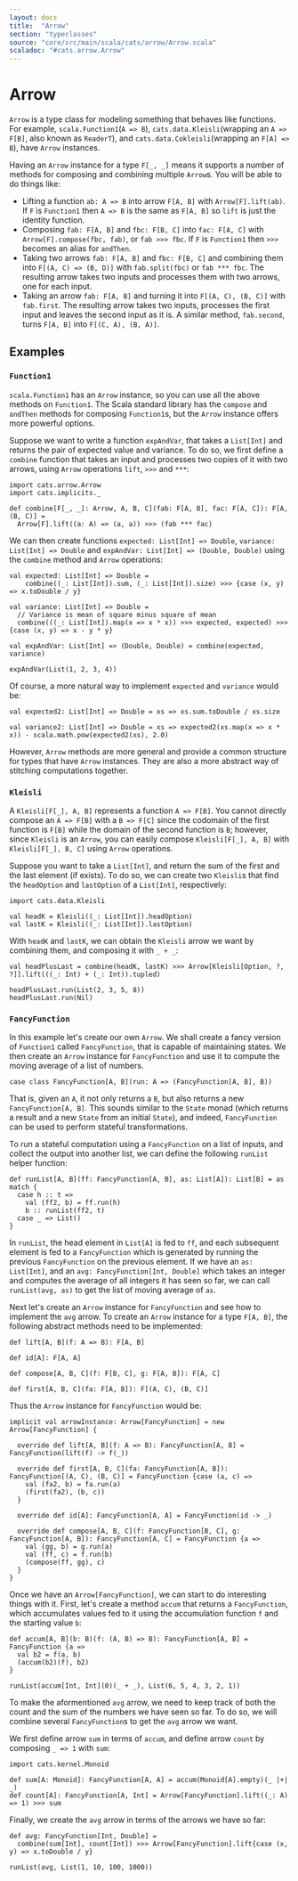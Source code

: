 ```yaml
---
layout: docs
title:  "Arrow"
section: "typeclasses"
source: "core/src/main/scala/cats/arrow/Arrow.scala"
scaladoc: "#cats.arrow.Arrow"
---
```

# Arrow

`Arrow` is a type class for modeling something that behaves like functions. For example, `scala.Function1`(`A => B`), `cats.data.Kleisli`(wrapping an `A => F[B]`, also known as `ReaderT`), and `cats.data.Cokleisli`(wrapping an `F[A] => B`), have `Arrow` instances.

Having an `Arrow` instance for a type `F[_, _]` means it supports a number of methods for composing and combining multiple `Arrow`s. You will be able to do things like:
- Lifting a function `ab: A => B` into arrow `F[A, B]` with `Arrow[F].lift(ab)`. If `F` is `Function1` then `A => B` is the same as `F[A, B]` so `lift` is just the identity function.
- Composing `fab: F[A, B]` and `fbc: F[B, C]` into `fac: F[A, C]` with `Arrow[F].compose(fbc, fab)`, or `fab >>> fbc`. If `F` is `Function1` then `>>>` becomes an alias for `andThen`.
- Taking two arrows `fab: F[A, B]` and `fbc: F[B, C]` and combining them into `F[(A, C) => (B, D)]` with `fab.split(fbc)` or `fab *** fbc`. The resulting arrow takes two inputs and processes them with two arrows, one for each input.
- Taking an arrow `fab: F[A, B]` and turning it into `F[(A, C), (B, C)]` with `fab.first`. The resulting arrow takes two inputs, processes the first input and leaves the second input as it is. A similar method, `fab.second`, turns `F[A, B]` into `F[(C, A), (B, A)]`.

## Examples

### `Function1`

`scala.Function1` has an `Arrow` instance, so you can use all the above methods on `Function1`. The Scala standard library has the `compose` and `andThen` methods for composing `Function1`s, but the `Arrow` instance offers more powerful options.

Suppose we want to write a function `expAndVar`, that takes a `List[Int]` and returns the pair of expected value and variance. To do so, we first define a `combine` function that takes an input and processes two copies of it with two arrows, using `Arrow` operations `lift`, `>>>` and `***`:

```tut:book:silent
import cats.arrow.Arrow
import cats.implicits._

def combine[F[_, _]: Arrow, A, B, C](fab: F[A, B], fac: F[A, C]): F[A, (B, C)] =
  Arrow[F].lift((a: A) => (a, a)) >>> (fab *** fac)
```

We can then create functions `expected: List[Int] => Double`, `variance: List[Int] => Double` and `expAndVar: List[Int] => (Double, Double)` using the `combine` method and `Arrow` operations:

```tut:book:silent
val expected: List[Int] => Double =
    combine((_: List[Int]).sum, (_: List[Int]).size) >>> {case (x, y) => x.toDouble / y}

val variance: List[Int] => Double =
  // Variance is mean of square minus square of mean
  combine(((_: List[Int]).map(x => x * x)) >>> expected, expected) >>> {case (x, y) => x - y * y}

val expAndVar: List[Int] => (Double, Double) = combine(expected, variance)
```

```tut:book
expAndVar(List(1, 2, 3, 4))
```

Of course, a more natural way to implement `expected` and `variance` would be:

```tut:book:silent
val expected2: List[Int] => Double = xs => xs.sum.toDouble / xs.size

val variance2: List[Int] => Double = xs => expected2(xs.map(x => x * x)) - scala.math.pow(expected2(xs), 2.0)
```

However, `Arrow` methods are more general and provide a common structure for types that have `Arrow` instances. They are also a more abstract way of stitching computations together.


### `Kleisli`

A `Kleisli[F[_], A, B]` represents a function `A => F[B]`. You cannot directly compose an `A => F[B]` with a `B => F[C]` since the codomain of the first function is `F[B]` while the domain of the second function is `B`; however, since `Kleisli` is an `Arrow`, you can easily compose `Kleisli[F[_], A, B]` with `Kleisli[F[_], B, C]` using `Arrow` operations.


Suppose you want to take a `List[Int]`, and return the sum of the first and the last element (if exists). To do so, we can create two `Kleisli`s that find the `headOption` and `lastOption` of a `List[Int]`, respectively:

```tut:book:silent
import cats.data.Kleisli

val headK = Kleisli((_: List[Int]).headOption)
val lastK = Kleisli((_: List[Int]).lastOption)
```

With `headK` and `lastK`, we can obtain the `Kleisli` arrow we want by combining them, and composing it with `_ + _`:

```tut:book:silent
val headPlusLast = combine(headK, lastK) >>> Arrow[Kleisli[Option, ?, ?]].lift(((_: Int) + (_: Int)).tupled)
```

```tut:book
headPlusLast.run(List(2, 3, 5, 8))
headPlusLast.run(Nil)
```

### `FancyFunction`

In this example let's create our own `Arrow`. We shall create a fancy version of `Function1` called `FancyFunction`, that is capable of maintaining states. We then create an `Arrow` instance for `FancyFunction` and use it to compute the moving average of a list of numbers.

```tut:book:silent
case class FancyFunction[A, B](run: A => (FancyFunction[A, B], B))
```

That is, given an `A`, it not only returns a `B`, but also returns a new `FancyFunction[A, B]`. This sounds similar to the `State` monad (which returns a result and a new `State` from an initial `State`), and indeed, `FancyFunction` can be used to perform stateful transformations.

To run a stateful computation using a `FancyFunction` on a list of inputs, and collect the output into another list, we can define the following `runList` helper function:

```tut:book:silent
def runList[A, B](ff: FancyFunction[A, B], as: List[A]): List[B] = as match {
  case h :: t =>
    val (ff2, b) = ff.run(h)
    b :: runList(ff2, t)
  case _ => List()
}
```

In `runList`, the head element in `List[A]` is fed to `ff`, and each subsequent element is fed to a `FancyFunction` which is generated by running the previous `FancyFunction` on the previous element. If we have an `as: List[Int]`, and an `avg: FancyFunction[Int, Double]` which takes an integer and computes the average of all integers it has seen so far, we can call `runList(avg, as)` to get the list of moving average of `as`.

Next let's create an `Arrow` instance for `FancyFunction` and see how to implement the `avg` arrow. To create an `Arrow` instance for a type `F[A, B]`, the following abstract methods need to be implemented:

```
def lift[A, B](f: A => B): F[A, B]

def id[A]: F[A, A]

def compose[A, B, C](f: F[B, C], g: F[A, B]): F[A, C]

def first[A, B, C](fa: F[A, B]): F[(A, C), (B, C)]
```

Thus the `Arrow` instance for `FancyFunction` would be:


```tut:book:silent
implicit val arrowInstance: Arrow[FancyFunction] = new Arrow[FancyFunction] {

  override def lift[A, B](f: A => B): FancyFunction[A, B] = FancyFunction(lift(f) -> f(_))

  override def first[A, B, C](fa: FancyFunction[A, B]): FancyFunction[(A, C), (B, C)] = FancyFunction {case (a, c) =>
    val (fa2, b) = fa.run(a)
    (first(fa2), (b, c))
  }

  override def id[A]: FancyFunction[A, A] = FancyFunction(id -> _)

  override def compose[A, B, C](f: FancyFunction[B, C], g: FancyFunction[A, B]): FancyFunction[A, C] = FancyFunction {a =>
    val (gg, b) = g.run(a)
    val (ff, c) = f.run(b)
    (compose(ff, gg), c)
  }
}

```

Once we have an `Arrow[FancyFunction]`, we can start to do interesting things with it. First, let's create a method `accum` that returns a `FancyFunction`, which accumulates values fed to it using the accumulation function `f` and the starting value `b`:

```tut:book:silent
def accum[A, B](b: B)(f: (A, B) => B): FancyFunction[A, B] = FancyFunction {a =>
  val b2 = f(a, b)
  (accum(b2)(f), b2)
}
```

```tut:book
runList(accum[Int, Int](0)(_ + _), List(6, 5, 4, 3, 2, 1))
```

To make the aformentioned `avg` arrow, we need to keep track of both the count and the sum of the numbers we have seen so far. To do so, we will combine several `FancyFunction`s to get the `avg` arrow we want.

We first define arrow `sum` in terms of `accum`, and define arrow `count` by composing `_ => 1` with `sum`:

```tut:book:silent
import cats.kernel.Monoid

def sum[A: Monoid]: FancyFunction[A, A] = accum(Monoid[A].empty)(_ |+| _)
def count[A]: FancyFunction[A, Int] = Arrow[FancyFunction].lift((_: A) => 1) >>> sum
```

Finally, we create the `avg` arrow in terms of the arrows we have so far:

```tut:book:silent
def avg: FancyFunction[Int, Double] =
  combine(sum[Int], count[Int]) >>> Arrow[FancyFunction].lift{case (x, y) => x.toDouble / y}
```

```tut:book
runList(avg, List(1, 10, 100, 1000))
```
